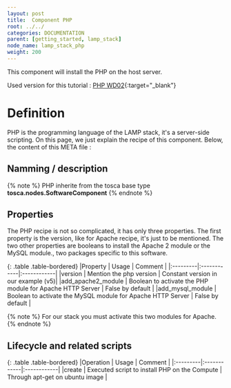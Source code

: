 ```yaml
---
layout: post
title:  Component PHP
root: ../../
categories: DOCUMENTATION
parent: [getting_started, lamp_stack]
node_name: lamp_stack_php
weight: 200
---
```


This component will install the PHP on the host server.

Used version for this tutorial : [PHP WD02](https://github.com/alien4cloud/samples/tree/wd02/php){:target="_blank"}

# Definition

PHP is the programming language of the LAMP stack, it's a server-side scripting. On this page, we just explain the recipe of this component. Below, the content of this META file :

<script src="https://gist.github.com/OresteVisari/a7858be0865af14f9830.js"></script>

## Namming / description

<script src="https://gist.github.com/cmourouvin/acf626b8df0fb8bc1df1.js"></script>

{% note %}
PHP inherite from the tosca base type **tosca.nodes.SoftwareComponent**
{% endnote %}

## Properties

The PHP recipe is not so complicated, it has only three properties. The first property is the version, like for Apache recipe, it's just to be mentioned. The two other properties are booleans to install the Apache 2 module or the MySQL module., two packages specific to this software.

{: .table .table-bordered}
|Property  | Usage | Comment |
|:---------|:------------|:------------|
|version  | Mention the php version | Constant version in our example (v5)|
|add_apache2_module  | Boolean to activate the PHP module for Apache HTTP Server | False by default |
|add_mysql_module  | Boolean to activate the MySQL module for Apache HTTP Server | False by default |

{% note %}
For our stack you must activate this two modules for Apache.
{% endnote %}

## Lifecycle and related scripts

<script src="https://gist.github.com/cmourouvin/3f81ddf20aa2cbc907ac.js"></script>

{: .table .table-bordered}
|Operation  | Usage | Comment |
|:---------|:------------|:------------|
|create  | Executed script to install PHP on the Compute | Through apt-get on ubuntu image |
